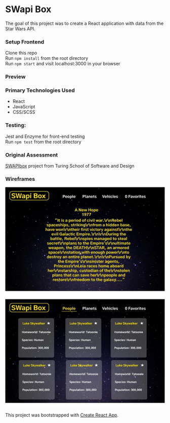 # SWapi Box

The goal of this project was to create a React application with data from the Star Wars API.  

### Setup Frontend

Clone this repo  
Run `npm install` from the root directory  
Run `npm start` and visit localhost:3000 in your browser

### Preview


### Primary Technologies Used

* React
* JavaScript
* CSS/SCSS

### Testing:

Jest and Enzyme for front-end testing  
Run `npm test` from the root directory

### Original Assessment

[SWAPIbox](http://frontend.turing.io/projects/swapi-box.html) project from Turing School of Software and Design

### Wireframes

![Wireframes](./public/assets/swapi-box-wireframes.jpg)  

This project was bootstrapped with [Create React App](https://github.com/facebook/create-react-app).